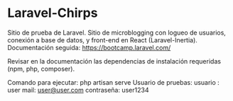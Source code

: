 # Laravel-Chirps
Sitio de prueba de Laravel. Sitio de microblogging con logueo de usuarios, conexión a base de datos, y front-end en React (Laravel-Inertia).
Documentación seguida: https://bootcamp.laravel.com/ 

Revisar en la documentación las dependencias de instalación requeridas (npm, php, composer).


Comando para ejecutar: php artisan serve
Usuario de pruebas:
          usuario : user
          mail: user@user.com
          contraseña: user1234
